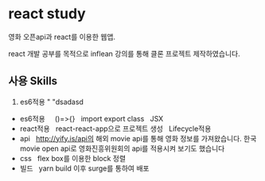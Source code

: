 # react study
영화 오픈api과 react를 이용한 웹앱.

react 개발 공부를 목적으로 inflean 강의를 통해 클론 프로젝트 제작하였습니다. 


## 사용 Skills
1. es6적용
"    "dsadasd
- es6적용   
   ()=>{}
   import export
   class
   JSX   
- react적용  
   react-react-app으로 프로젝트 생성
   Lifecycle적용  
- api
   http://yify.is/api의 해외 movie api를 통해 영화 정보를 가져왔습니다.
   한국 movie open api로 영화진흥위원회의 api를 적용시켜 보기도 했습니다
- css
   flex box를 이용한 block 정렬  
-  빌드
   yarn build 이후 surge를 통하여 배포 
  

 
